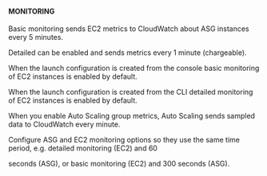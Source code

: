#### MONITORING

Basic monitoring sends EC2 metrics to CloudWatch about ASG instances every 5
minutes.

Detailed can be enabled and sends metrics every 1 minute (chargeable).

When the launch configuration is created from the console basic monitoring of
EC2 instances is enabled by default.

When the launch configuration is created from the CLI detailed monitoring of EC2
instances is enabled by default.

When you enable Auto Scaling group metrics, Auto Scaling sends sampled data to
CloudWatch every minute.

Configure ASG and EC2 monitoring options so they use the same time period, e.g.
detailed monitoring (EC2) and 60

seconds (ASG), or basic monitoring (EC2) and 300 seconds (ASG).

